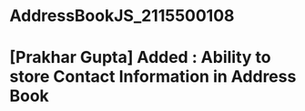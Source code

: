 # AddressBookJS_2115500108

# [Prakhar Gupta] Added : Ability to store Contact Information in Address Book 